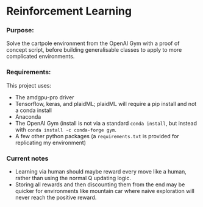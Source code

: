 # Reinforcement Learning

### Purpose:

Solve the cartpole environment from the OpenAI Gym with a proof of concept script, before building generalisable classes to apply to more complicated environments.


### Requirements:

This project uses:

* The amdgpu-pro driver
* Tensorflow, keras, and plaidML; plaidML will require a pip install and not a conda install
* Anaconda
* The OpenAI Gym (install is not via a standard `conda install`, but instead with `conda install -c conda-forge gym`.
* A few other python packages (a `requirements.txt` is provided for replicating my environment)

### Current notes
* Learning via human should maybe reward every move like a human, rather than using the normal Q updating logic. 
* Storing all rewards and then discounting them from the end may be quicker for environments like mountain car where naive exploration will never reach the positive reward. 
